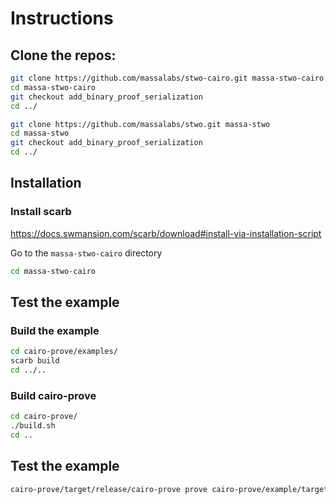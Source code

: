 # Instructions
## Clone the repos:
```bash
git clone https://github.com/massalabs/stwo-cairo.git massa-stwo-cairo
cd massa-stwo-cairo
git checkout add_binary_proof_serialization
cd ../

git clone https://github.com/massalabs/stwo.git massa-stwo
cd massa-stwo
git checkout add_binary_proof_serialization
cd ../
```

## Installation
### Install scarb
https://docs.swmansion.com/scarb/download#install-via-installation-script

Go to the `massa-stwo-cairo` directory
```bash
cd massa-stwo-cairo
```

## Test the example
### Build the example
```bash
cd cairo-prove/examples/
scarb build
cd ../..
```

### Build cairo-prove
```bash
cd cairo-prove/
./build.sh
cd ..
```

## Test the example
```bash
cairo-prove/target/release/cairo-prove prove cairo-prove/example/target/dev/example.executable.json ./example_proof.compact_bin --arguments 10000 --proof-format compact-binary
```
